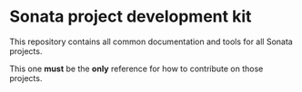 # Sonata project development kit

This repository contains all common documentation and tools for all Sonata projects.

This one **must** be the **only** reference for how to contribute on those projects.
